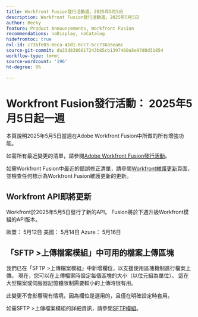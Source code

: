 ```yaml
---
title: Workfront Fusion發行活動週，2025年5月5日
description: Workfront Fusion發行活動週，2025年5月5日
author: Becky
feature: Product Announcements, Workfront Fusion
recommendations: noDisplay, noCatalog
hidefromtoc: true
exl-id: c73bfe03-6eca-41d1-8cc7-6cc736a5ea6c
source-git-commit: da33d8386017243b85cb1397460a5e97d0d31854
workflow-type: tm+mt
source-wordcount: '196'
ht-degree: 0%

---
```


# Workfront Fusion發行活動： 2025年5月5日起一週

本頁說明2025年5月5日當週在Adobe Workfront Fusion中所做的所有增強功能。

如需所有最近變更的清單，請參閱[Adobe Workfront Fusion發行活動](/help/workfront-fusion/fusion-product-releases/fusion-release-activity.md)。

如需Workfront Fusion中最近的錯誤修正清單，請參閱[Workfront維護更新](https://experienceleague.adobe.com/zh-hant/docs/workfront-known-issues/releases/current-updates)頁面，並檢查任何標示為Workfront Fusion維護更新的更新。

## Workfront API即將更新

Workfront於2025年5月5日發行了新的API。 Fusion將於下週升級Workfront模組的API版本。

歐盟： 5月12日
美國： 5月14日
Azure： 5月16日

## 「SFTP >上傳檔案模組」中可用的檔案上傳區塊

我們已在「SFTP >上傳檔案模組」中新增欄位，以支援使用區塊機制進行檔案上傳。 現在，您可以在上傳檔案時設定每個區塊的大小（以位元組為單位）。 這在大型檔案或伺服器記憶體限制需要較小的上傳時很有用。

此變更不會影響現有情境，因為欄位是選用的，且僅在明確設定時套用。

如需SFTP >上傳檔案模組的詳細資訊，請參閱[SFTP模組](/help/workfront-fusion/references/apps-and-modules/universal-connectors/sftp.md)。
